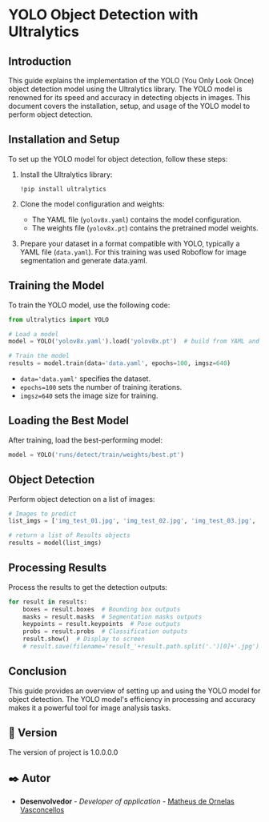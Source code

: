 
# YOLO Object Detection with Ultralytics

## Introduction
This guide explains the implementation of the YOLO (You Only Look Once) object detection model using the Ultralytics library. The YOLO model is renowned for its speed and accuracy in detecting objects in images. This document covers the installation, setup, and usage of the YOLO model to perform object detection.

## Installation and Setup
To set up the YOLO model for object detection, follow these steps:

1. Install the Ultralytics library:
   ```
   !pip install ultralytics
   ```

2. Clone the model configuration and weights:
   - The YAML file (`yolov8x.yaml`) contains the model configuration.
   - The weights file (`yolov8x.pt`) contains the pretrained model weights.

3. Prepare your dataset in a format compatible with YOLO, typically a YAML file (`data.yaml`). For this training was used Roboflow for image segmentation and generate data.yaml.

## Training the Model
To train the YOLO model, use the following code:
```python
from ultralytics import YOLO

# Load a model
model = YOLO('yolov8x.yaml').load('yolov8x.pt')  # build from YAML and transfer weights

# Train the model
results = model.train(data='data.yaml', epochs=100, imgsz=640)
```
- `data='data.yaml'` specifies the dataset.
- `epochs=100` sets the number of training iterations.
- `imgsz=640` sets the image size for training.

## Loading the Best Model
After training, load the best-performing model:
```python
model = YOLO('runs/detect/train/weights/best.pt')
```

## Object Detection
Perform object detection on a list of images:
```python
# Images to predict
list_imgs = ['img_test_01.jpg', 'img_test_02.jpg', 'img_test_03.jpg', 'img_test_04.jpg']

# return a list of Results objects
results = model(list_imgs)  
```

## Processing Results
Process the results to get the detection outputs:
```python
for result in results:
    boxes = result.boxes  # Bounding box outputs
    masks = result.masks  # Segmentation masks outputs
    keypoints = result.keypoints  # Pose outputs
    probs = result.probs  # Classification outputs
    result.show()  # Display to screen
    # result.save(filename='result_'+result.path.split('.')[0]+'.jpg')  # Save to disk
```

## Conclusion
This guide provides an overview of setting up and using the YOLO model for object detection. The YOLO model's efficiency in processing and accuracy makes it a powerful tool for image analysis tasks.


## 📌 Version
The version of project is 1.0.0.0.0

## ✒️ Autor
* **Desenvolvedor** - *Developer of application* - [Matheus de Ornelas Vasconcellos](https://github.com/MatheusOrnelas)